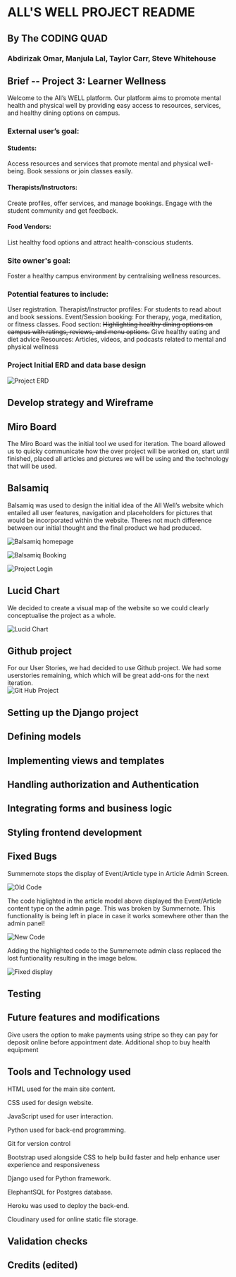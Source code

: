 # ALL'S WELL PROJECT README
## By The CODING QUAD
### Abdirizak Omar, Manjula Lal, Taylor Carr, Steve Whitehouse

## Brief -- Project  3: Learner Wellness

Welcome to the All’s WELL platform. Our platform aims to promote mental health and physical well by providing easy access to resources, services, and healthy dining options on campus.

### External user’s goal:

#### Students: 
Access resources and services that promote mental and physical well-being. Book sessions or join classes easily.

#### Therapists/Instructors: 
Create profiles, offer services, and manage bookings. Engage with the student community and get feedback.

#### Food Vendors: 
List healthy food options and attract health-conscious students.

### Site owner's goal:
Foster a healthy campus environment by centralising wellness resources.

### Potential features to include:
User registration.
Therapist/Instructor profiles: For students to read about and book sessions.
Event/Session booking: For therapy, yoga, meditation, or fitness classes.
Food section: ~~Highlighting healthy dining options on campus with ratings, reviews, and menu options.~~
Give healthy eating and diet advice
Resources: Articles, videos, and podcasts related to mental and physical wellness

### Project Initial ERD and data base design 

![Project ERD](/assets/images/readme/alls_well_erd.png)

## Develop strategy and Wireframe

## Miro Board
The Miro Board was the initial tool we used for iteration. The board allowed us to quicky communicate how the over project will be worked on, start until finished, placed all articles and pictures we will be using and the technology that will be used.  

## Balsamiq
Balsamiq was used to design the initial idea of the All Well’s website which entailed all user features, navigation and placeholders for pictures that would be incorporated within the website. Theres not much difference between our initial thought and the final product we had produced. 

![Balsamiq homepage](/assets/images/readme/Balsamiq-Home.png)

![Balsamiq Booking](/assets/images/readme/Balsamiq-S&T.png)

![Project Login](/assets/images/readme/Balsamiq-login.png)

## Lucid Chart

We decided to create a visual map of the website so we could clearly conceptualise the project as a whole.  

![Lucid Chart](/assets/images/readme/Lucid1.png)
## Github project

For our User Stories, we had decided to use Github project. We had some userstories remaining, which which will be great add-ons for the next iteration.  
![Git Hub Project]()

## Setting up the Django project

## Defining models

## Implementing views and templates

## Handling authorization and Authentication

## Integrating forms and business logic

## Styling frontend development

## Fixed Bugs

Summernote stops the display of Event/Article type in Article Admin Screen.

![Old Code](/assets/images/readme/old_code.png)

The code higlighted in the article model above displayed the Event/Article content type on the admin page. This was broken by Summernote.
This functionality is being left in place in case it works somewhere other than the admin panel!

![New Code](/assets/images/readme/new_code.png)

Adding the highlighted code to the Summernote admin class replaced the lost funtionality resulting in the image below.

![Fixed display](/assets/images/readme/fixed_type_display.png)

## Testing

## Future features and modifications
Give users the option to make payments using stripe so they can pay for deposit online before appointment date.
Additional shop to buy health equipment

## Tools and Technology used
HTML used for the main site content.

CSS used for design website.

JavaScript used for user interaction.

Python used for back-end programming.

Git for version control

Bootstrap used alongside CSS to help build faster and help enhance user experience and responsiveness

Django used for Python framework.

ElephantSQL for Postgres database.

Heroku was used to deploy the back-end.

Cloudinary used for online static file storage.

## Validation checks

## Credits (edited)

